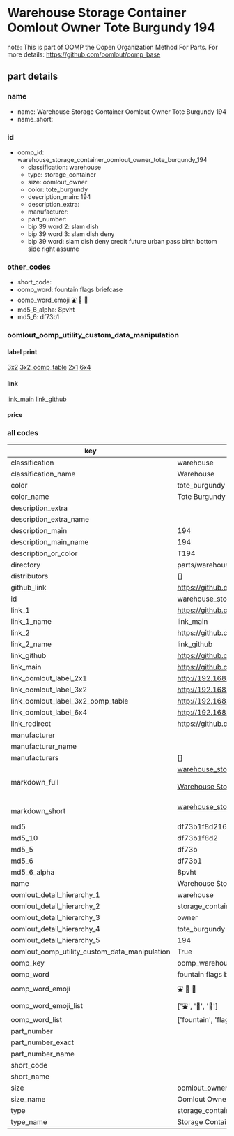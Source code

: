 # Warehouse Storage Container Oomlout Owner Tote Burgundy 194  

note: This is part of OOMP the Oopen Organization Method For Parts. For more details: https://github.com/oomlout/oomp_base

##  part details
  







### name
* name: Warehouse Storage Container Oomlout Owner Tote Burgundy 194
* name_short: 
### id
* oomp_id: warehouse_storage_container_oomlout_owner_tote_burgundy_194
  * classification: warehouse
  * type: storage_container
  * size: oomlout_owner
  * color: tote_burgundy
  * description_main: 194
  * description_extra: 
  * manufacturer: 
  * part_number: 
  * bip 39 word 2: slam dish
  * bip 39 word 3: slam dish deny
  * bip 39 word: slam dish deny credit future urban pass birth bottom side right assume

### other_codes
* short_code: 
* oomp_word: fountain flags briefcase
* oomp_word_emoji :fountain: :flags: :briefcase:
* md5_6_alpha: 8pvht
* md5_6: df73b1






### oomlout_oomp_utility_custom_data_manipulation
#### label print
[3x2](http://192.168.1.245:1112/?label=oomp%208pvht)
[3x2_oomp_table](http://192.168.1.108:1112/?label=oomp%208pvht)
[2x1](http://192.168.1.242:1112/?label=oomp%208pvht)
[6x4](http://192.168.1.55:1112/?label=oomp%208pvht)    

#### link

[link_main](https://github.com/oomlout/oomlout_oomp_version_1_messy/tree/main/parts/warehouse_storage_container_oomlout_owner_tote_burgundy_194) [link_github](https://github.com/oomlout/oomlout_oomp_version_1_messy/tree/main/parts/warehouse_storage_container_oomlout_owner_tote_burgundy_194)                             

#### price







### all codes 
| key | value |  
| --- | --- |  
| classification | warehouse |  
| classification_name | Warehouse |  
| color | tote_burgundy |  
| color_name | Tote Burgundy |  
| description_extra |  |  
| description_extra_name |  |  
| description_main | 194 |  
| description_main_name | 194 |  
| description_or_color | T194 |  
| directory | parts/warehouse_storage_container_oomlout_owner_tote_burgundy_194 |  
| distributors | [] |  
| github_link | https://github.com/oomlout/oomlout_oomp_part_src/tree/main/parts/warehouse_storage_container_oomlout_owner_tote_burgundy_194 |  
| id | warehouse_storage_container_oomlout_owner_tote_burgundy_194 |  
| link_1 | https://github.com/oomlout/oomlout_oomp_version_1_messy/tree/main/parts/warehouse_storage_container_oomlout_owner_tote_burgundy_194 |  
| link_1_name | link_main |  
| link_2 | https://github.com/oomlout/oomlout_oomp_version_1_messy/tree/main/parts/warehouse_storage_container_oomlout_owner_tote_burgundy_194 |  
| link_2_name | link_github |  
| link_github | https://github.com/oomlout/oomlout_oomp_version_1_messy/tree/main/parts/warehouse_storage_container_oomlout_owner_tote_burgundy_194 |  
| link_main | https://github.com/oomlout/oomlout_oomp_version_1_messy/tree/main/parts/warehouse_storage_container_oomlout_owner_tote_burgundy_194 |  
| link_oomlout_label_2x1 | http://192.168.1.242:1112/?label=oomp%208pvht |  
| link_oomlout_label_3x2 | http://192.168.1.245:1112/?label=oomp%208pvht |  
| link_oomlout_label_3x2_oomp_table | http://192.168.1.108:1112/?label=oomp%208pvht |  
| link_oomlout_label_6x4 | http://192.168.1.55:1112/?label=oomp%208pvht |  
| link_redirect | https://github.com/oomlout/oomlout_oomp_version_1_messy/tree/main/parts/warehouse_storage_container_oomlout_owner_tote_burgundy_194 |  
| manufacturer |  |  
| manufacturer_name |  |  
| manufacturers | [] |  
| markdown_full | [warehouse_storage_container_oomlout_owner_tote_burgundy_194](none)<br>[](none)<br>[Warehouse Storage Container Oomlout Owner Tote Burgundy 194](none)<br><br> |  
| markdown_short | [warehouse_storage_container_oomlout_owner_tote_burgundy_194](none)<br><br> |  
| md5 | df73b1f8d216b417bd2f4330754fce58 |  
| md5_10 | df73b1f8d2 |  
| md5_5 | df73b |  
| md5_6 | df73b1 |  
| md5_6_alpha | 8pvht |  
| name | Warehouse Storage Container Oomlout Owner Tote Burgundy 194 |  
| oomlout_detail_hierarchy_1 | warehouse |  
| oomlout_detail_hierarchy_2 | storage_container |  
| oomlout_detail_hierarchy_3 | owner |  
| oomlout_detail_hierarchy_4 | tote_burgundy |  
| oomlout_detail_hierarchy_5 | 194 |  
| oomlout_oomp_utility_custom_data_manipulation | True |  
| oomp_key | oomp_warehouse_storage_container_oomlout_owner_tote_burgundy_194 |  
| oomp_word | fountain flags briefcase |  
| oomp_word_emoji | :fountain: :flags: :briefcase: |  
| oomp_word_emoji_list | [':fountain:', ':flags:', ':briefcase:'] |  
| oomp_word_list | ['fountain', 'flags', 'briefcase'] |  
| part_number |  |  
| part_number_exact |  |  
| part_number_name |  |  
| short_code |  |  
| short_name |  |  
| size | oomlout_owner |  
| size_name | Oomlout Owner |  
| type | storage_container |  
| type_name | Storage Container |  
